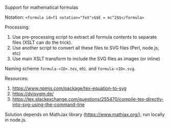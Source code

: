 

Support for mathematical formulas

Notation: `<formula id=f1 notation="TeX">$$E = mc^2$$</formula>`

Processing:

1. Use pre-processing script to extract all formula contents to separate files (XSLT can do the trick).
2. Use another script to convert all these files to SVG files (Perl, node.js, etc)
3. Use main XSLT transform to include the SVG files as images (or inline)

Naming scheme `formula-<ID>.tex`, etc. and `formula-<ID>.svg`.

Resources:

1. https://www.npmjs.com/package/tex-equation-to-svg
2. https://dvisvgm.de/
3. https://tex.stackexchange.com/questions/255470/compile-tex-directly-into-svg-using-the-command-line

Solution depends on MathJax library (https://www.mathjax.org/), run locally in node.js.
